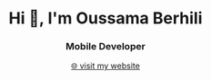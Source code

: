 <h1 align="center">Hi 👋, I'm Oussama Berhili</h1>
<h3 align="center">Mobile Developer</h3>

<p align="center">
  <a href="oussama-berhili.com" target="_blank">🌐 visit my website</a>
</p>

